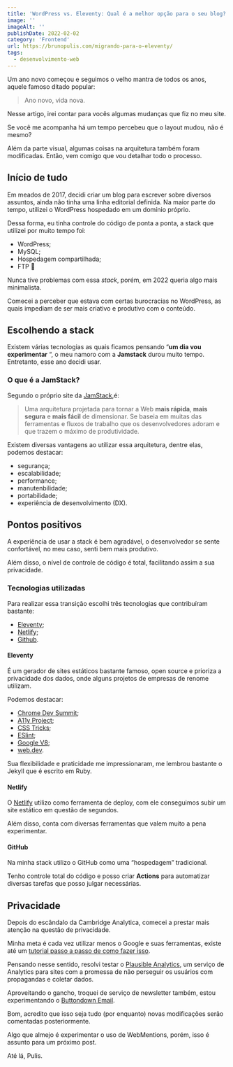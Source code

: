 ```yaml
---
title: 'WordPress vs. Eleventy: Qual é a melhor opção para o seu blog?'
image: ''
imageAlt: ''
publishDate: 2022-02-02
category: 'Frontend'
url: https://brunopulis.com/migrando-para-o-eleventy/
tags:
  - desenvolvimento-web
---
```


Um ano novo começou e seguimos o velho mantra de todos os anos, aquele famoso ditado popular:

> Ano novo, vida nova.

Nesse artigo, irei contar para vocês algumas mudanças que fiz no meu site.

Se você me acompanha há um tempo percebeu que o layout mudou, não é mesmo?

Além da parte visual, algumas coisas na arquitetura também foram modificadas. Então, vem comigo que vou detalhar todo o processo.

## Início de tudo

Em meados de 2017, decidi criar um blog para escrever sobre diversos assuntos, ainda não tinha uma linha editorial definida. Na maior parte do tempo, utilizei o WordPress hospedado em um domínio próprio.

Dessa forma, eu tinha controle do código de ponta a ponta, a stack que utilizei por muito tempo foi:

- WordPress;
- MySQL;
- Hospedagem compartilhada;
- FTP 🤣

Nunca tive problemas com essa _stack_, porém, em 2022 queria algo mais minimalista.

Comecei a perceber que estava com certas burocracias no WordPress, as quais impediam de ser mais criativo e produtivo com o conteúdo.

## Escolhendo a stack

Existem várias tecnologias as quais ficamos pensando “**um dia vou experimentar** “, o meu namoro com a **Jamstack** durou muito tempo. Entretanto, esse ano decidi usar.

### O que é a JamStack?

Segundo o próprio site da [JamStack](https://jamstack.org),é:

> Uma arquitetura projetada para tornar a Web **mais rápida**, **mais segura** e **mais fácil** de dimensionar. Se baseia em muitas das ferramentas e fluxos de trabalho que os desenvolvedores adoram e que trazem o máximo de produtividade.

Existem diversas vantagens ao utilizar essa arquitetura, dentre elas, podemos destacar:

- segurança;
- escalabilidade;
- performance;
- manutenbilidade;
- portabilidade;
- experiência de desenvolvimento (DX).

## Pontos positivos

A experiência de usar a stack é bem agradável, o desenvolvedor se sente confortável, no meu caso, senti bem mais produtivo.

Além disso, o nível de controle de código é total, facilitando assim a sua privacidade.

### Tecnologias utilizadas

Para realizar essa transição escolhi três tecnologias que contribuíram bastante:

- [Eleventy](https://www.11ty.dev/);
- [Netlify](https://www.netlify.com/);
- [Github](http://github.com/).

#### Eleventy

É um gerador de sites estáticos bastante famoso, open source e prioriza a privacidade dos dados, onde alguns projetos de empresas de renome utilizam.

Podemos destacar:

- [Chrome Dev Summit](https://developer.chrome.com/devsummit/);
- [A11y Project](https://www.a11yproject.com/);
- [CSS Tricks](https://css-tricks.com/);
- [ESlint](https://eslint.org/);
- [Google V8](https://v8.dev/);
- [web.dev](https://web.dev/).

Sua flexibilidade e praticidade me impressionaram, me lembrou bastante o Jekyll que é escrito em Ruby.

#### Netlify

O [Netlify](https://www.netlify.com/) utilizo como ferramenta de deploy, com ele conseguimos subir um site estático em questão de segundos.

Além disso, conta com diversas ferramentas que valem muito a pena experimentar.

#### GitHub

Na minha stack utilizo o GitHub como uma “hospedagem” tradicional.

Tenho controle total do código e posso criar **Actions** para automatizar diversas tarefas que posso julgar necessárias.

## Privacidade

Depois do escândalo da Cambridge Analytica, comecei a prestar mais atenção na questão de privacidade.

Minha meta é cada vez utilizar menos o Google e suas ferramentas, existe até um [tutorial passo a passo de como fazer isso](https://impossiblehq.com/complete-guide-leaving-google/).

Pensando nesse sentido, resolvi testar o [Plausible Analytics](https://plausible.io/), um serviço de Analytics para sites com a promessa de não perseguir os usuários com propagandas e coletar dados.

Aproveitando o gancho, troquei de serviço de newsletter também, estou experimentando o [Buttondown Email](https://buttondown.email/).

Bom, acredito que isso seja tudo (por enquanto) novas modificações serão comentadas posteriormente.

Algo que almejo é experimentar o uso de WebMentions, porém, isso é assunto para um próximo post.

Até lá,
Pulis.

